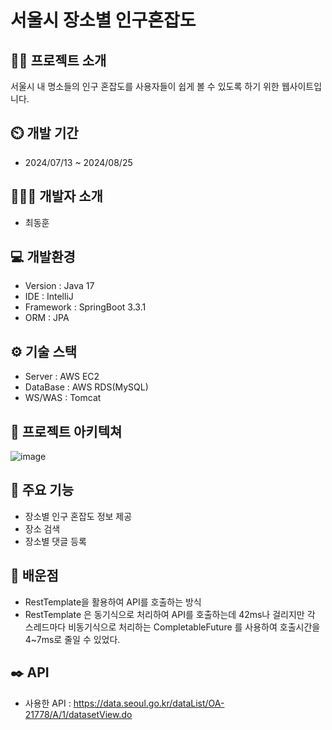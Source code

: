 # 서울시 장소별 인구혼잡도

## 👨‍🏫 프로젝트 소개
서울시 내 명소들의 인구 혼잡도를 사용자들이 쉽게 볼 수 있도록 하기 위한 웹사이트입니다.
## ⏲️ 개발 기간
- 2024/07/13 ~ 2024/08/25
## 🧑‍🤝‍🧑 개발자 소개
- 최동훈
## 💻 개발환경
- Version : Java 17
- IDE : IntelliJ
- Framework : SpringBoot 3.3.1
- ORM : JPA
## ⚙️ 기술 스택
- Server : AWS EC2
- DataBase : AWS RDS(MySQL)
- WS/WAS : Tomcat
## 📝 프로젝트 아키텍쳐
![image](https://github.com/user-attachments/assets/ee4cba42-a94f-4e98-a6ab-993712b66118)
## 📌 주요 기능
- 장소별 인구 혼잡도 정보 제공
- 장소 검색
- 장소별 댓글 등록
## 📌 배운점
- RestTemplate을 활용하여 API를 호출하는 방식
- RestTemplate 은 동기식으로 처리하여 API를 호출하는데 42ms나 걸리지만 각 스레드마다 비동기식으로 처리하는 CompletableFuture 를 사용하여 호출시간을 4~7ms로 줄일 수 있었다. 
## ✒️ API
- 사용한 API : <https://data.seoul.go.kr/dataList/OA-21778/A/1/datasetView.do>
